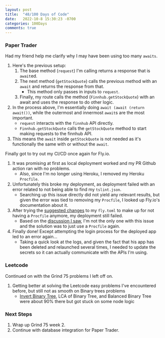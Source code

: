 ```yaml
---
layout: post
title:  "48/100 Days of Code"
date:   2022-10-8 15:30:23 -0700
categories: 100Days
comments: true
---
```


### Paper Trader

Had my friend help me clarify why I may have been using too many `awaits`.

1. Here's the previous setup:
    1. The base method (`request`) I'm calling returns a response that is `await`ed.
    2. The next method (`getStockQuote`) calls the previous method with an `await` and returns the response from that.
        - This method only passes in inputs to `request`.
    3. Finally, my route calls the method (`Finnhub.getStockQuote`) with an await and uses the response to do other logic.
2. In the process above, I'm essentially doing `await (await (return await())`, while the outermost and innermost `await`s are the most important.
    - `request` interacts with the `finnhub` API directly.
    - `Finnhub.getStockQuote` calls the `getStockQuote` method to start making requests to the finnhub API.
3. This means the `await` inside `getStockQuote` is not needed as it's functionally the same with or without the `await`. 

Finally got to try out my CI/CD once again for Fly.io.
1. It was promising at first as local deployment worked and my PR Github action ran with no problems.
    - Also, since I'm no longer using Heroku, I removed my Heroku `Procfile`.
2. Unfortunately this broke my deployment, as deployment failed with an error related to not being able to find my `tslint.json`.
    - Searching up this issue directly did not yield any relevant results, but given the error was tied to removing my `Procfile`, I looked up Fly.io's documentation about it.
3. After trying the [suggested changes](https://community.fly.io/t/procfile-documentation/1169) to my `fly.toml` to make up for not having a `Procfile` anymore, my deployment still failed.
    - Based on the [discussion I saw](https://community.fly.io/t/procfile-confusion/4225/6), I'm not the only one with this issue and the solution was to just use a `Procfile` again.
4. Finally done! Except attempting the login process for the deployed app led to an error again...
    - Taking a quick look at the logs, and given the fact that his app has been deleted and relaunched several times, I needed to update the secrets so it can actually communicate with the APIs I'm using.


### Leetcode

Continued on with the Grind 75 problems I left off on.

1. Getting better at solving the Leetcode easy problems I've encountered before, but still not as smooth on Binary trees problems 
    - [Invert Binary Tree](https://twitter.com/mxcl/status/608682016205344768?s=20&t=h1VhzcnR0MuMWhmimWGRSQ), LCA of Binary Tree, and Balanced Binary Tree were about 90% there but got stuck on some node logic

### Next Steps
1. Wrap up Grind 75 week 2.
2. Continue with database integration for Paper Trader.